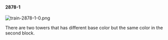 #### 2878-1
![train-2878-1-0.png](https://github.com/lil-lab/nlvr/raw/master/nlvr/train/images/15/train-2878-1-0.png "train-2878-1-0.png")

There are two towers that has different base color but the same color in the second block.